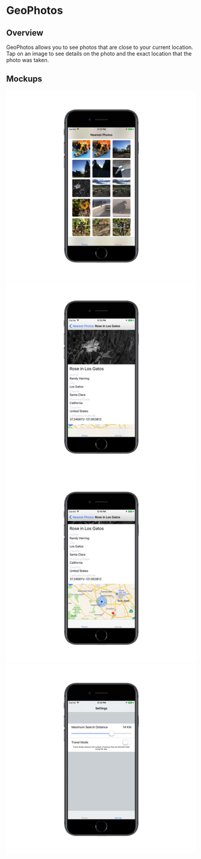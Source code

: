 # GeoPhotos

## Overview
GeoPhotos allows you to see photos that are close to your current location. Tap on an image to see details on the photo and the exact location that the photo was taken.

## Mockups
![mock-mainpage]
![mock-detail1]
![mock-detail2]
![mock-settings]

[mock-detail1]: https://github.com/nkanetka/GeoPhotos/blob/master/Mockups/Mock_Detail1.png
[mock-detail2]: https://github.com/nkanetka/GeoPhotos/blob/master/Mockups/Mock_Detail2.png
[mock-settings]: https://github.com/nkanetka/GeoPhotos/blob/master/Mockups/Mock_Settings.png
[mock-mainpage]: https://github.com/nkanetka/GeoPhotos/blob/master/Mockups/Mock_MainScreen.png
